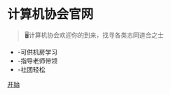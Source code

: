 <!-- _coverpage.md -->

# **计算机协会官网** 

> 🖥计算机协会欢迎你的到来，找寻各类志同道合之士

- -可供机房学习
- -指导老师带领
- -社团轻松


[开始](/README.md)